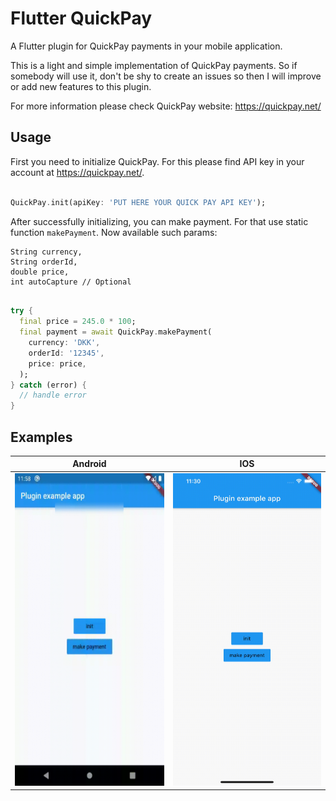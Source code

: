 # Flutter QuickPay

A Flutter plugin for QuickPay payments in your mobile application.

This is a light and simple implementation of QuickPay payments. So if somebody will use it, don't be shy to create an issues so then I will improve or add new features to this plugin.

For more information please check QuickPay website: https://quickpay.net/

## Usage

First you need to initialize QuickPay.
For this please find API key in your account at https://quickpay.net/.

```dart

QuickPay.init(apiKey: 'PUT HERE YOUR QUICK PAY API KEY');

```

After successfully initializing, you can make payment. For that use static function `makePayment`.
Now available such params:
```
String currency,
String orderId,
double price,
int autoCapture // Optional
```

```dart

try {
  final price = 245.0 * 100;
  final payment = await QuickPay.makePayment(
    currency: 'DKK',
    orderId: '12345',
    price: price,
  );
} catch (error) {
  // handle error
}
```


## Examples

 Android                   |  IOS
:-------------------------:|:-------------------------:
<img src="https://github.com/Oleksandr32/flutter-QuickPay/raw/master/gifs/android.gif" width="250" height="500">  |  <img src="https://github.com/Oleksandr32/flutter-QuickPay/raw/master/gifs/ios.gif" width="250" height="500">